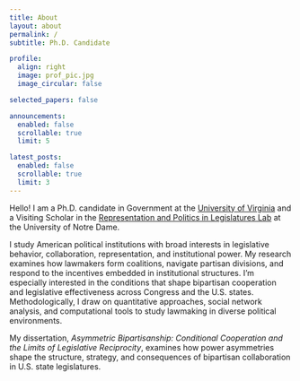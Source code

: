 ```yaml
---
title: About
layout: about
permalink: /
subtitle: Ph.D. Candidate

profile:
  align: right
  image: prof_pic.jpg
  image_circular: false

selected_papers: false

announcements:
  enabled: false
  scrollable: true
  limit: 5

latest_posts:
  enabled: false
  scrollable: true
  limit: 3
---
```



Hello! I am a Ph.D. candidate in Government at the <a href="https://politics.virginia.edu" class="theme-link" target="_blank">University of Virginia</a> and a Visiting Scholar in the <a href="https://rooneycenter.nd.edu/research/representation-and-politics-in-legislatures-lab/" class="theme-link" target="_blank">Representation and Politics in Legislatures Lab</a> at the University of Notre Dame.


I study American political institutions with broad interests in legislative behavior, collaboration, representation, and institutional power. My research examines how lawmakers form coalitions, navigate partisan divisions, and respond to the incentives embedded in institutional structures. I’m especially interested in the conditions that shape bipartisan cooperation and legislative effectiveness across Congress and the U.S. states. Methodologically, I draw on quantitative approaches, social network analysis, and computational tools to study lawmaking in diverse political environments.

My dissertation, <em>Asymmetric Bipartisanship: Conditional Cooperation and the Limits of Legislative Reciprocity</em>, examines how power asymmetries shape the structure, strategy, and consequences of bipartisan collaboration in U.S. state legislatures.
